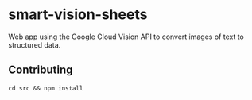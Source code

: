 # smart-vision-sheets
Web app using the Google Cloud Vision API to convert images of text to structured data.

## Contributing

`cd src && npm install`
